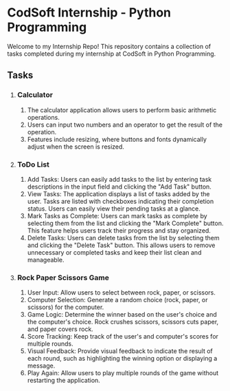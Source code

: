<!DOCTYPE html>
<html lang="en">
<head>
  <meta charset="UTF-8">
  <meta name="viewport" content="width=device-width, initial-scale=1.0">
</head>
<body>
  <h1>CodSoft Internship - Python Programming</h1>
  <p>Welcome to my Internship Repo! This repository contains a collection of tasks completed during my internship at CodSoft in Python Programming.</p>

  <h2>Tasks</h2>
  <ol>
    <li>
      <h3>Calculator</h3>
      <ol>
        <li>The calculator application allows users to perform basic arithmetic operations.</li>
        <li>Users can input two numbers and an operator to get the result of the operation.</li>
        <li>Features include resizing, where buttons and fonts dynamically adjust when the screen is resized.</li>
      </ol>
    </li>
    <li>
      <h3>ToDo List</h3>
      <ol>
        <li>Add Tasks: Users can easily add tasks to the list by entering task descriptions in the input field and clicking the "Add Task" button.</li>
        <li>View Tasks: The application displays a list of tasks added by the user. Tasks are listed with checkboxes indicating their completion status. Users can easily view their pending tasks at a glance.</li>
        <li>Mark Tasks as Complete: Users can mark tasks as complete by selecting them from the list and clicking the "Mark Complete" button. This feature helps users track their progress and stay organized.</li>
        <li>Delete Tasks: Users can delete tasks from the list by selecting them and clicking the "Delete Task" button. This allows users to remove unnecessary or completed tasks and keep their list clean and manageable.</li>
      </ol>
    </li>
    <li>
      <h3>Rock Paper Scissors Game</h3>
      <ol>
        <li>User Input: Allow users to select between rock, paper, or scissors.</li>
        <li>Computer Selection: Generate a random choice (rock, paper, or scissors) for the computer.</li>
        <li>Game Logic: Determine the winner based on the user's choice and the computer's choice. Rock crushes scissors, scissors cuts paper, and paper covers rock.</li>
        <li>Score Tracking: Keep track of the user's and computer's scores for multiple rounds.</li>
        <li>Visual Feedback: Provide visual feedback to indicate the result of each round, such as highlighting the winning option or displaying a message.</li>
        <li>Play Again: Allow users to play multiple rounds of the game without restarting the application.</li>
      </ol>
    </li>
  </ol>
</body>
</html>

